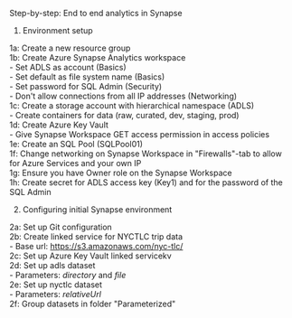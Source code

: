 Step-by-step: End to end analytics in Synapse

1. Environment setup

1a: Create a new resource group <br />
1b: Create Azure Synapse Analytics workspace <br />
    - Set ADLS as account (Basics) <br />
    - Set default as file system name (Basics) <br />
    - Set password for SQL Admin (Security) <br />
    - Don't allow connections from all IP addresses (Networking) <br />
1c: Create a storage account with hierarchical namespace (ADLS) <br />
    - Create containers for data (raw, curated, dev, staging, prod) <br />
1d: Create Azure Key Vault <br />
    - Give Synapse Workspace GET access permission in access policies <br />
1e: Create an SQL Pool (SQLPool01) <br />
1f: Change networking on Synapse Workspace in "Firewalls"-tab to allow for Azure Services and your own IP <br />
1g: Ensure you have Owner role on the Synapse Workspace <br />
1h: Create secret for ADLS access key (Key1) and for the password of the SQL Admin <br />

2. Configuring initial Synapse environment

2a: Set up Git configuration <br />
2b: Create linked service for NYCTLC trip data <br />
    - Base url: https://s3.amazonaws.com/nyc-tlc/ <br />
2c: Set up Azure Key Vault linked servicekv <br />
2d: Set up adls dataset <br />
    - Parameters: *directory* and *file* <br />
2e: Set up nyctlc dataset <br />
    - Parameters: *relativeUrl* <br />
2f: Group datasets in folder "Parameterized" <br />




